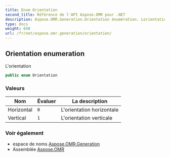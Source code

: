 ```yaml
---
title: Enum Orientation
second_title: Référence de l'API Aspose.OMR pour .NET
description: Aspose.OMR.Generation.Orientation énumération. Lorientation
type: docs
weight: 650
url: /fr/net/aspose.omr.generation/orientation/
---
```

## Orientation enumeration

L'orientation

```csharp
public enum Orientation
```

### Valeurs

| Nom | Évaluer | La description |
| --- | --- | --- |
| Horizontal | `0` | L'orientation horizontale |
| Vertical | `1` | L'orientation verticale |

### Voir également

* espace de noms [Aspose.OMR.Generation](../../aspose.omr.generation/)
* Assemblée [Aspose.OMR](../../)


